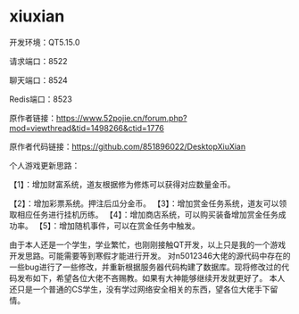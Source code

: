 # xiuxian
开发环境：QT5.15.0


请求端口：8522


聊天端口：8524


Redis端口：8523


原作者链接：https://www.52pojie.cn/forum.php?mod=viewthread&tid=1498266&ctid=1776


原作者代码链接：https://github.com/851896022/DesktopXiuXian


个人游戏更新思路：


【1】：增加财富系统，道友根据修为修炼可以获得对应数量金币。


【2】：增加彩票系统。押注后瓜分金币。
【3】：增加赏金任务系统，道友可以领取相应任务进行挂机历练。
【4】：增加商店系统，可以购买装备增加赏金任务成功率。
【5】：增加随机事件，可以在赏金任务中触发。

由于本人还是一个学生，学业繁忙，也刚刚接触QT开发，以上只是我的一个游戏开发思路。可能需要等到寒假才能进行开发。
对n5012346大佬的源代码中存在的一些bug进行了一些修改，并重新根据服务器代码构建了数据库。现将修改过的代码发布如下，希望各位大佬不吝赐教。如果有大神能够继续开发就更好了。
本人还只是一个普通的CS学生，没有学过网络安全相关的东西，望各位大佬手下留情。
